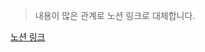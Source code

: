 > 내용이 많은 관계로 노션 링크로 대체합니다.

[노션 링크](https://chip-force-ed0.notion.site/1-1081679bfc3a41f4b8b7615b2b0e135f?pvs=4)
